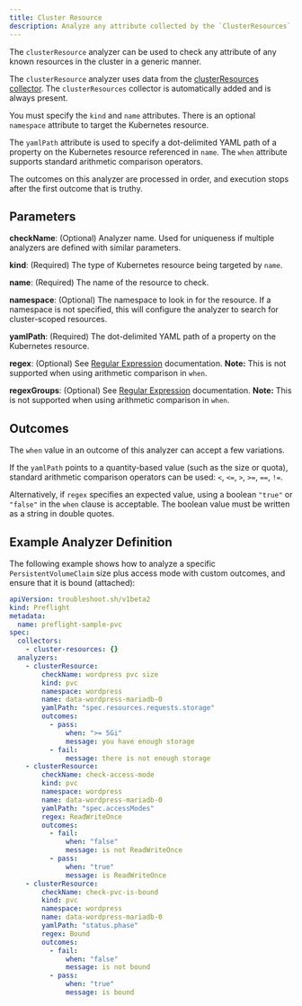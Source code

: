 ```yaml
---
title: Cluster Resource
description: Analyze any attribute collected by the `ClusterResources` Collector
---
```


The `clusterResource` analyzer can be used to check any attribute of any known resources in the cluster in a generic manner.

The `clusterResource` analyzer uses data from the [clusterResources collector](/collect/cluster-resources/).
The `clusterResources` collector is automatically added and is always present.

You must specify the `kind` and `name` attributes. There is an optional `namespace` attribute to target the Kubernetes resource.

The `yamlPath` attribute is used to specify a dot-delimited YAML path of a property on the Kubernetes resource referenced in `name`.
The `when` attribute supports standard arithmetic comparison operators.

The outcomes on this analyzer are processed in order, and execution stops after the first outcome that is truthy.

## Parameters

**checkName**: (Optional) Analyzer name.
Used for uniqueness if multiple analyzers are defined with similar parameters.

**kind**: (Required) The type of Kubernetes resource being targeted by `name`.

**name**: (Required) The name of the resource to check.

**namespace**: (Optional) The namespace to look in for the resource.
If a namespace is not specified, this will configure the analyzer to search for cluster-scoped resources.

**yamlPath**: (Required) The dot-delimited YAML path of a property on the Kubernetes resource.

**regex**: (Optional) See [Regular Expression](/analyze/regex/) documentation.
**Note:** This is not supported when using arithmetic comparison in `when`.

**regexGroups**: (Optional) See [Regular Expression](/analyze/regex/) documentation.
**Note:** This is not supported when using arithmetic comparison in `when`.

## Outcomes

The `when` value in an outcome of this analyzer can accept a few variations.

If the `yamlPath` points to a quantity-based value (such as the size or quota), standard arithmetic comparison operators can be used: `<`, `<=`, `>`, `>=`, `==`, `!=`. 

Alternatively, if `regex` specifies an expected value, using a boolean `"true"` or `"false"` in the `when` clause is acceptable. The boolean value must be written as a string in double quotes.

## Example Analyzer Definition

The following example shows how to analyze a specific `PersistentVolumeClaim` size plus access mode with custom outcomes, and ensure that it is bound (attached):

```yaml
apiVersion: troubleshoot.sh/v1beta2
kind: Preflight
metadata:
  name: preflight-sample-pvc
spec:
  collectors:
    - cluster-resources: {}
  analyzers:
    - clusterResource:
        checkName: wordpress pvc size
        kind: pvc
        namespace: wordpress
        name: data-wordpress-mariadb-0
        yamlPath: "spec.resources.requests.storage"
        outcomes:
          - pass:
              when: ">= 5Gi"
              message: you have enough storage
          - fail:
              message: there is not enough storage
    - clusterResource:
        checkName: check-access-mode
        kind: pvc
        namespace: wordpress
        name: data-wordpress-mariadb-0
        yamlPath: "spec.accessModes"
        regex: ReadWriteOnce
        outcomes:
          - fail:
              when: "false"
              message: is not ReadWriteOnce
          - pass:
              when: "true"
              message: is ReadWriteOnce
    - clusterResource:
        checkName: check-pvc-is-bound
        kind: pvc
        namespace: wordpress
        name: data-wordpress-mariadb-0
        yamlPath: "status.phase"
        regex: Bound
        outcomes:
          - fail:
              when: "false"
              message: is not bound
          - pass:
              when: "true"
              message: is bound
```
